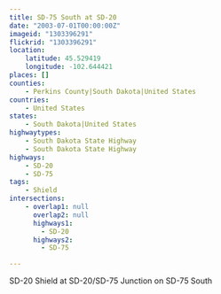 ```yaml
---
title: SD-75 South at SD-20
date: "2003-07-01T00:00:00Z"
imageid: "1303396291"
flickrid: "1303396291"
location:
    latitude: 45.529419
    longitude: -102.644421
places: []
counties:
    - Perkins County|South Dakota|United States
countries:
    - United States
states:
    - South Dakota|United States
highwaytypes:
    - South Dakota State Highway
    - South Dakota State Highway
highways:
    - SD-20
    - SD-75
tags:
    - Shield
intersections:
    - overlap1: null
      overlap2: null
      highways1:
        - SD-20
      highways2:
        - SD-75

---
```

SD-20 Shield at SD-20/SD-75 Junction on SD-75 South